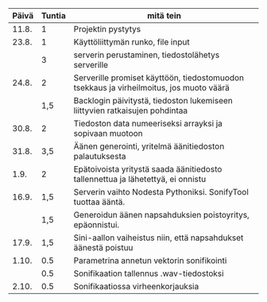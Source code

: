 Päivä | Tuntia | mitä tein
------|--------|-----------
11.8. | 1 | Projektin pystytys
23.8. | 1 | Käyttöliittymän runko, file input
    | 3 | serverin perustaminen, tiedostolähetys serverille
24.8. | 2 | Serverille promiset käyttöön, tiedostomuodon tsekkaus ja virheilmoitus, jos muoto väärä
     | 1,5 | Backlogin päivitystä, tiedoston lukemiseen liittyvien ratkaisujen pohdintaa
30.8. | 2 | Tiedoston data numeeriseksi arrayksi ja sopivaan muotoon
31.8. | 3,5 | Äänen generointi, yritelmä äänitiedoston palautuksesta
1.9. | 2 | Epätoivoista yritystä saada äänitiedosto tallennettua ja lähetettyä, ei onnistu
16.9. | 1,5 | Serverin vaihto Nodesta Pythoniksi. SonifyTool tuottaa ääntä.
      | 1,5 | Generoidun äänen napsahduksien poistoyritys, epäonnistui.
17.9. | 1,5 | Sini-aallon vaiheistus niin, että napsahdukset äänestä poistuu
1.10. | 0.5 | Parametrina annetun vektorin sonifikointi 
      | 0.5 | Sonifikaation tallennus .wav-tiedostoksi
2.10. | 0.5 | Sonifikaatiossa virheenkorjauksia
